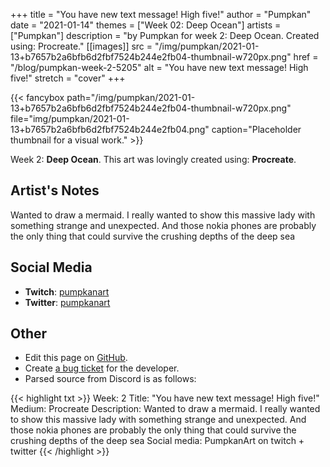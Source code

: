 +++
title =       "You have new text message! High five!"
author =      "Pumpkan"
date =        "2021-01-14"
themes =      ["Week 02: Deep Ocean"]
artists =     ["Pumpkan"]
description = "by Pumpkan for week 2: Deep Ocean. Created using: Procreate."
[[images]]
              src = "/img/pumpkan/2021-01-13+b7657b2a6bfb6d2fbf7524b244e2fb04-thumbnail-w720px.png"
              href = "/blog/pumpkan-week-2-5205"
              alt = "You have new text message! High five!"
              stretch = "cover"
+++


{{< fancybox path="/img/pumpkan/2021-01-13+b7657b2a6bfb6d2fbf7524b244e2fb04-thumbnail-w720px.png" file="img/pumpkan/2021-01-13+b7657b2a6bfb6d2fbf7524b244e2fb04.png" caption="Placeholder thumbnail for a visual work." >}}


Week 2: **Deep Ocean**. This art was lovingly created using: **Procreate**.

## Artist's Notes

Wanted to draw a mermaid. I really wanted to show this massive lady with something strange and unexpected. And those nokia phones are probably the only thing that could survive the crushing depths of the deep sea

## Social Media

- **Twitch**: <a href='https://twitch.tv/pumpkanart' target='_blank'>pumpkanart</a>
- **Twitter**: <a href='https://twitter.com/pumpkanart' target='_blank'>pumpkanart</a>

## Other

- Edit this page on [GitHub](https://github.com/teaminkling/web-refresh/edit/main/content/blog/pumpkan-week-2-5205.md).
- Create [a bug ticket](https://github.com/teaminkling/web-refresh/issues/new?assignees=&labels=bug&template=problem-report.md&title=) for the developer.
- Parsed source from Discord is as follows:

{{< highlight txt >}}
Week: 2
Title: "You have new text message! High five!"
Medium: Procreate
Description: Wanted to draw a mermaid. I really wanted to show this massive lady with something strange and unexpected. And those nokia phones are probably the only thing that could survive the crushing depths of the deep sea 
Social media: PumpkanArt on twitch + twitter
{{< /highlight >}}